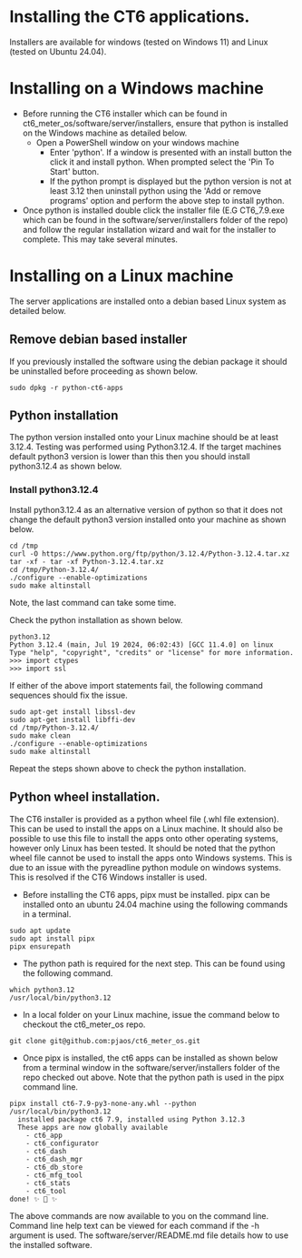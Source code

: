 # Installing the CT6 applications.
Installers are available for windows (tested on Windows 11) and Linux (tested on Ubuntu 24.04).

# Installing on a Windows machine

- Before running the CT6 installer which can be found in ct6_meter_os/software/server/installers,
  ensure that python is installed on the Windows machine as detailed below.
    - Open a PowerShell window on your windows machine
      - Enter 'python'. If a window is presented with an install button the click it
        and install python. When prompted select the 'Pin To Start' button.
      - If the python prompt is displayed but the python version is not at least 3.12
        then uninstall python using the 'Add or remove programs' option and perform the above
        step to install python.
- Once python is installed double click the installer file (E.G CT6_7.9.exe which can be found in
  the software/server/installers folder of the repo) and follow the regular
  installation wizard and wait for the installer to complete. This may take several minutes.


# Installing on a Linux machine
The server applications are installed onto a debian based Linux system as detailed below.

## Remove debian based installer
If you previously installed the software using the debian package it should be uninstalled before
proceeding as shown below.

```
sudo dpkg -r python-ct6-apps
```

## Python installation
The python version installed onto your Linux machine should be at least 3.12.4. Testing was
performed using Python3.12.4. If the target machines default python3 version is lower than
this then you should install python3.12.4 as shown below.

### Install python3.12.4
Install python3.12.4 as an alternative version of python so that it does not change the
default python3 version installed onto your machine as shown below.

```
cd /tmp
curl -O https://www.python.org/ftp/python/3.12.4/Python-3.12.4.tar.xz
tar -xf - tar -xf Python-3.12.4.tar.xz
cd /tmp/Python-3.12.4/
./configure --enable-optimizations
sudo make altinstall
```

Note, the last command can take some time.

Check the python installation as shown below.

```
python3.12
Python 3.12.4 (main, Jul 19 2024, 06:02:43) [GCC 11.4.0] on linux
Type "help", "copyright", "credits" or "license" for more information.
>>> import ctypes
>>> import ssl
```

If either of the above import statements fail, the following command sequences should fix the issue.

```
sudo apt-get install libssl-dev
sudo apt-get install libffi-dev
cd /tmp/Python-3.12.4/
sudo make clean
./configure --enable-optimizations
sudo make altinstall
```

Repeat the steps shown above to check the python installation.

## Python wheel installation.
The CT6 installer is provided as a python wheel file (.whl file extension). This can be used to install the
apps on a Linux machine. It should also be possible to use this file to install the apps onto other
operating systems, however only Linux has been tested. It should be noted that the python wheel file cannot be used to
install the apps onto Windows systems. This is due to an issue with the pyreadline python module on windows
systems. This is resolved if the CT6 Windows installer is used.

- Before installing the CT6 apps, pipx must be installed. pipx can be installed onto an ubuntu 24.04
machine using the following commands in a terminal.

```
sudo apt update
sudo apt install pipx
pipx ensurepath
```

- The python path is required for the next step. This can be found using the following command.

```
which python3.12
/usr/local/bin/python3.12
```

- In a local folder on your Linux machine, issue the command below to checkout the ct6_meter_os repo.

```
git clone git@github.com:pjaos/ct6_meter_os.git
```

- Once pipx is installed, the ct6 apps can be installed as shown below from a terminal window in the
software/server/installers folder of the repo checked out above. Note that the python path is
used in the pipx command line.

```
pipx install ct6-7.9-py3-none-any.whl --python /usr/local/bin/python3.12
  installed package ct6 7.9, installed using Python 3.12.3
  These apps are now globally available
    - ct6_app
    - ct6_configurator
    - ct6_dash
    - ct6_dash_mgr
    - ct6_db_store
    - ct6_mfg_tool
    - ct6_stats
    - ct6_tool
done! ✨ 🌟 ✨
```

  The above commands are now available to you on the command line.
  Command line help text can be viewed for each command if the -h argument is used.
  The software/server/README.md file details how to use the installed software.

